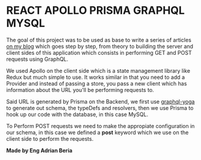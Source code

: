 # REACT APOLLO PRISMA GRAPHQL MYSQL

The goal of this project was to be used as base to write a series of articles [on my blog](https://radinax.github.io/React-Personal-Blog-Gatsby/) which goes step by step, from theory to building the server and client sides of this application which consists in performing GET and POST requests using GraphQL.

We used Apollo on the client side which is a state management library like Redux but much simple to use. It works similar in that you need to add a Provider and instead of passing a store, you pass a new client which has information about the URL you'll be performing requests to.

Said URL is generated by Prisma on the Backend, we first use [graphql-yoga](https://github.com/prisma-labs/graphql-yoga) to generate out schema, the typeDefs and resolvers, then we use Prisma to hook up our code with the database, in this case MySQL.

To Perform POST requests we need to make the appropiate configuration in our schema, in this case we defined a **post** keyword which we use on the client side to perform the requests.

**Made by Eng Adrian Beria**
